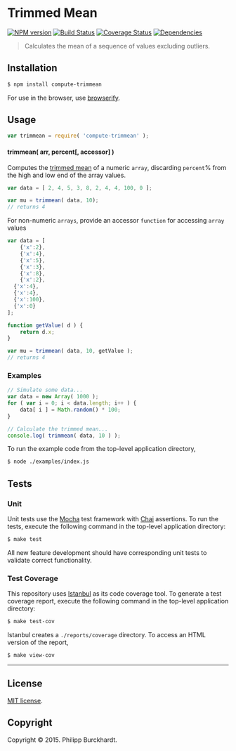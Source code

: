 Trimmed Mean
===
[![NPM version][npm-image]][npm-url] [![Build Status][travis-image]][travis-url] [![Coverage Status][coveralls-image]][coveralls-url] [![Dependencies][dependencies-image]][dependencies-url]

> Calculates the mean of a sequence of values excluding outliers.

## Installation

``` bash
$ npm install compute-trimmean
```

For use in the browser, use [browserify](https://github.com/substack/node-browserify).

## Usage

``` javascript
var trimmean = require( 'compute-trimmean' );
```

#### trimmean( arr, percent[, accessor] )

Computes the [trimmed mean](http://en.wikipedia.org/wiki/Truncated_mean) of a numeric `array`,
discarding `percent`\% from the high and low end of the array values.  

``` javascript
var data = [ 2, 4, 5, 3, 8, 2, 4, 4, 100, 0 ];

var mu = trimmean( data, 10);
// returns 4
```

For non-numeric `arrays`, provide an accessor `function` for accessing `array` values

``` javascript
var data = [
	{'x':2},
	{'x':4},
	{'x':5},
	{'x':3},
	{'x':8},
	{'x':2},
  {'x':4},
  {'x':4},
  {'x':100},
  {'x':0}
];

function getValue( d ) {
	return d.x;
}

var mu = trimmean( data, 10, getValue );
// returns 4
```

### Examples

``` javascript
// Simulate some data...
var data = new Array( 1000 );
for ( var i = 0; i < data.length; i++ ) {
    data[ i ] = Math.random() * 100;
}

// Calculate the trimmed mean...
console.log( trimmean( data, 10 ) );
```

To run the example code from the top-level application directory,

``` bash
$ node ./examples/index.js
```
## Tests

### Unit

Unit tests use the [Mocha](http://mochajs.org/) test framework with [Chai](http://chaijs.com) assertions. To run the tests, execute the following command in the top-level application directory:

``` bash
$ make test
```

All new feature development should have corresponding unit tests to validate correct functionality.


### Test Coverage

This repository uses [Istanbul](https://github.com/gotwarlost/istanbul) as its code coverage tool. To generate a test coverage report, execute the following command in the top-level application directory:

``` bash
$ make test-cov
```

Istanbul creates a `./reports/coverage` directory. To access an HTML version of the report,

``` bash
$ make view-cov
```


---
## License

[MIT license](http://opensource.org/licenses/MIT).


## Copyright

Copyright &copy; 2015. Philipp Burckhardt.


[npm-image]: http://img.shields.io/npm/v/compute-trimmean.svg
[npm-url]: https://npmjs.org/package/compute-trimmean

[travis-image]: http://img.shields.io/travis/compute-io/trimmean/master.svg
[travis-url]: https://travis-ci.org/compute-io/trimmean

[coveralls-image]: https://img.shields.io/coveralls/compute-io/trimmean/master.svg
[coveralls-url]: https://coveralls.io/r/compute-io/trimmean?branch=master

[dependencies-image]: http://img.shields.io/david/compute-io/trimmean.svg
[dependencies-url]: https://david-dm.org/compute-io/trimmean

[dev-dependencies-image]: http://img.shields.io/david/dev/compute-io/trimmean.svg
[dev-dependencies-url]: https://david-dm.org/dev/compute-io/trimmean

[github-issues-image]: http://img.shields.io/github/issues/compute-io/trimmean.svg
[github-issues-url]: https://github.com/compute-io/trimmean/issues
